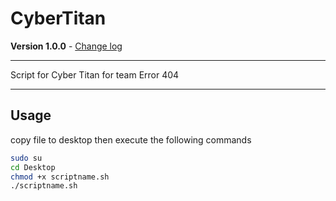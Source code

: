 # CyberTitan

**Version 1.0.0** - [Change log](CHANGELOG.md)

---
Script for Cyber Titan for team Error 404

---
## Usage

copy file to desktop then execute the following commands 

```bash
sudo su
cd Desktop
chmod +x scriptname.sh
./scriptname.sh
```